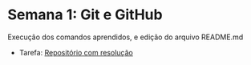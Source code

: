 # Semana 1: Git e GitHub

Execução dos comandos aprendidos, e edição do arquivo README.md

- Tarefa: [Repositório com resolução](https://github.com/angelicapedroso/laboratorio-git)